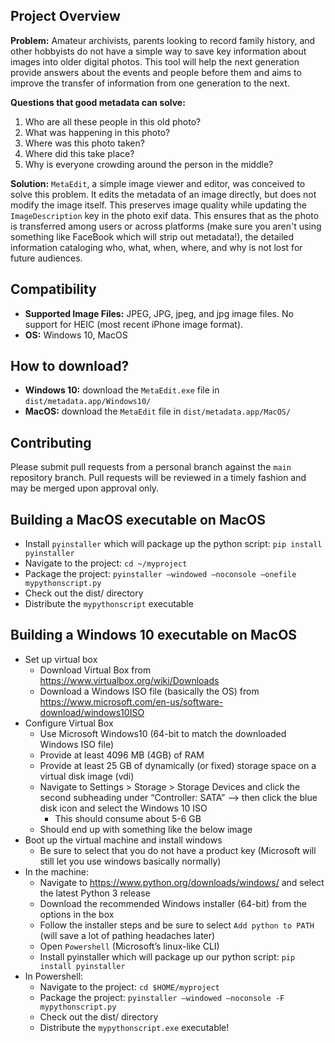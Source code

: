 ## Project Overview
**Problem:** Amateur archivists, parents looking to record family history, and other hobbyists do not have a simple way to save key information about images into older digital photos. This tool will help the next generation provide answers about the events and people before them and aims to improve the transfer of information from one generation to the next.

**Questions that good metadata can solve:**
1. Who are all these people in this old photo?
1. What was happening in this photo?
1. Where was this photo taken?
1. Where did this take place?
1. Why is everyone crowding around the person in the middle?

**Solution:** `MetaEdit`, a simple image viewer and editor, was conceived to solve this problem. It edits the metadata of an image directly, but does not modify the image itself. This preserves image quality while updating the `ImageDescription` key in the photo exif data. This ensures that as the photo is transferred among users or across platforms (make sure you aren't using something like FaceBook which will strip out metadata!), the detailed information cataloging who, what, when, where, and why is not lost for future audiences. 

## Compatibility
- **Supported Image Files:** JPEG, JPG, jpeg, and jpg image files. No support for HEIC (most recent iPhone image format).
- **OS:** Windows 10, MacOS

## How to download?
- **Windows 10:** download the `MetaEdit.exe` file in `dist/metadata.app/Windows10/`
- **MacOS:** download the `MetaEdit` file in `dist/metadata.app/MacOS/`

## Contributing
Please submit pull requests from a personal branch against the `main` repository branch. Pull requests will be reviewed in a timely fashion and may be merged upon approval only.

## Building a MacOS executable on MacOS
- Install `pyinstaller` which will package up the python script: `pip install pyinstaller`
- Navigate to the project: `cd ~/myproject`
- Package the project: `pyinstaller —windowed —noconsole —onefile mypythonscript.py`
- Check out the dist/ directory
- Distribute the `mypythonscript` executable

## Building a Windows 10 executable on MacOS
- Set up virtual box
    - Download Virtual Box from https://www.virtualbox.org/wiki/Downloads 
    - Download a Windows ISO file (basically the OS) from https://www.microsoft.com/en-us/software-download/windows10ISO 
- Configure Virtual Box
    - Use Microsoft Windows10 (64-bit to match the downloaded Windows ISO file)
    - Provide at least 4096 MB (4GB) of RAM
    - Provide at least 25 GB of dynamically (or fixed) storage space on a virtual disk image (vdi)
    - Navigate to Settings > Storage > Storage Devices and click the second subheading under “Controller: SATA” —> then click the blue disk icon and select the Windows 10 ISO
        - This should consume about 5-6 GB
    - Should end up with something like the below image
- Boot up the virtual machine and install windows
    - Be sure to select that you do not have a product key (Microsoft will still let you use windows basically normally)
- In the machine:
    - Navigate to https://www.python.org/downloads/windows/ and select the latest Python 3 release
    - Download the recommended Windows installer (64-bit) from the options in the box
    - Follow the installer steps and be sure to select `Add python to PATH` (will save a lot of pathing headaches later)
    - Open `Powershell` (Microsoft’s linux-like CLI)
    - Install pyinstaller which will package up our python script: `pip install pyinstaller`
- In Powershell:
    - Navigate to the project: `cd $HOME/myproject`
    - Package the project: `pyinstaller —windowed —noconsole -F mypythonscript.py`
    - Check out the dist/ directory
    - Distribute the `mypythonscript.exe` executable!
